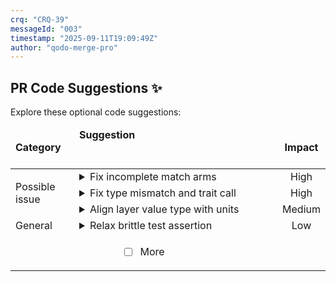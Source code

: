 ```yaml
---
crq: "CRQ-39"
messageId: "003"
timestamp: "2025-09-11T19:09:49Z"
author: "qodo-merge-pro"
---
```


## PR Code Suggestions ✨

<!-- 22a7d73 -->

Explore these optional code suggestions:

<table><thead><tr><td><strong>Category</strong></td><td align=left><strong>Suggestion&nbsp; &nbsp; &nbsp; &nbsp; &nbsp; &nbsp; &nbsp; &nbsp; &nbsp; &nbsp; &nbsp; &nbsp; &nbsp; &nbsp; &nbsp; &nbsp; &nbsp; &nbsp; &nbsp; &nbsp; &nbsp; &nbsp; &nbsp; &nbsp; &nbsp; &nbsp; &nbsp; &nbsp; &nbsp; &nbsp; &nbsp; &nbsp; &nbsp; &nbsp; &nbsp; &nbsp; &nbsp; &nbsp; &nbsp; &nbsp; &nbsp; &nbsp; &nbsp; &nbsp; &nbsp; &nbsp; &nbsp; &nbsp; &nbsp; &nbsp; &nbsp; &nbsp; &nbsp; &nbsp; &nbsp; &nbsp; &nbsp; &nbsp; &nbsp; &nbsp; &nbsp; &nbsp; &nbsp; &nbsp; &nbsp; &nbsp; </strong></td><td align=center><strong>Impact</strong></td></tr><tbody><tr><td rowspan=3>Possible issue</td>
<td>



<details><summary>Fix incomplete match arms</summary>

___

**The <code>count</code> method has incomplete match arms that don't return values. Each match <br>arm should return the appropriate count value for the variant. The <code>zos_sequence</code> <br>function also has incorrect variant construction for parameterized enums.**

[generated_lattice_code/value_type.rs [1]](https://github.com/meta-introspector/git-submodules-rs-nix/pull/18/files#diff-4534ce506bbc5e0a512da2a9f61948dc44575940029777e3be9fa6f1ce706735R1-R1)

```diff
-# [derive (Debug , PartialEq , Eq , Clone , Copy)] pub enum ValueType { Bit , ThreeValue , FiveValue , PrimeValue7 (u8) , PrimeValue11 (u8) , PrimeValue13 (u8) , PrimeValue17 (u8) , PrimeValue19 (u8) , } impl ValueType { pub fn count (& self) -> u8 { match self { ValueType :: Bit , ValueType :: ThreeValue , ValueType :: FiveValue , ValueType :: PrimeValue7 (p) , ValueType :: PrimeValue11 (p) , ValueType :: PrimeValue13 (p) , ValueType :: PrimeValue17 (p) , ValueType :: PrimeValue19 (p) , } } pub fn zos_sequence () -> Vec < ValueType > { vec ! [ValueType :: Bit , ValueType :: ThreeValue , ValueType :: FiveValue , ValueType :: PrimeValue7 , ValueType :: PrimeValue11 , ValueType :: PrimeValue13 , ValueType :: PrimeValue17 , ValueType :: PrimeValue19 ,] } }
+#[derive(Debug, PartialEq, Eq, Clone, Copy)]
+pub enum ValueType {
+    Bit,
+    ThreeValue,
+    FiveValue,
+    PrimeValue7(u8),
+    PrimeValue11(u8),
+    PrimeValue13(u8),
+    PrimeValue17(u8),
+    PrimeValue19(u8),
+}
 
+impl ValueType {
+    pub fn count(&self) -> u8 {
+        match self {
+            ValueType::Bit => 2,
+            ValueType::ThreeValue => 3,
+            ValueType::FiveValue => 5,
+            ValueType::PrimeValue7(_) => 7,
+            ValueType::PrimeValue11(_) => 11,
+            ValueType::PrimeValue13(_) => 13,
+            ValueType::PrimeValue17(_) => 17,
+            ValueType::PrimeValue19(_) => 19,
+        }
+    }
+    
+    pub fn zos_sequence() -> Vec<ValueType> {
+        vec![
+            ValueType::Bit,
+            ValueType::ThreeValue,
+            ValueType::FiveValue,
+            ValueType::PrimeValue7(0),
+            ValueType::PrimeValue11(0),
+            ValueType::PrimeValue13(0),
+            ValueType::PrimeValue17(0),
+            ValueType::PrimeValue19(0),
+        ]
+    }
+}
+
```



`[To ensure code accuracy, apply this suggestion manually]`


<details><summary>Suggestion importance[1-10]: 10</summary>

__

Why: The suggestion correctly identifies that the code in the PR is not valid Rust and will not compile due to incomplete `match` arms and incorrect enum variant construction, which are critical bugs.


</details></details></td><td align=center>High

</td></tr><tr><td>



<details><summary>Fix type mismatch and trait call</summary>

___

**The generated <code>LatticeLayer</code> uses <code>Vec<T></code> but pushes <code>Instance<T></code>, causing a type <br>mismatch. Also, <code>value_count</code> is an associated function and cannot be called as a <br>method on a value. Store <code>Vec<Instance<T>></code> and compare <code>T::value_count()</code> to the layer's <br><code>ValueType</code> count.**

[lattice_code_generator/src/lib.rs [107-134]](https://github.com/meta-introspector/git-submodules-rs-nix/pull/18/files#diff-243854d89636db85a935fa955ee16fa44ea3ca7092902bc29701c3a825b0ba0aR107-R134)

```diff
 pub fn generate_lattice_layer_struct() -> TokenStream {
     quote! {
         #[derive(Debug, Clone)]
         pub struct LatticeLayer<T: HasValueCount + std::fmt::Debug> {
             pub value_type: ValueType,
-            pub instances: Vec<T>,
+            pub instances: Vec<Instance<T>>,
         }
 
         impl<T: HasValueCount + std::fmt::Debug> LatticeLayer<T> {
             pub fn new(value_type: ValueType) -> Self {
                 Self { value_type, instances: Vec::new() }
             }
 
             pub fn add_instance(&mut self, instance: Instance<T>) {
-                assert_eq!(instance.units[0].value_count(), self.value_type.count(),
+                assert_eq!(T::value_count(), self.value_type.count(),
                            "Instance unit value count must match layer's value type");
                 self.instances.push(instance);
             }
 
             pub fn describe(&self) {
                 println!("\n--- Lattice Layer: {:?} (k={}) ---", self.value_type, self.value_type.count());
                 for instance in &self.instances {
                     instance.describe();
                 }
             }
         }
     }
 }
```



`[To ensure code accuracy, apply this suggestion manually]`


<details><summary>Suggestion importance[1-10]: 9</summary>

__

Why: The suggestion correctly identifies two compilation errors in the generated code: a type mismatch in `LatticeLayer` and an incorrect call to an associated function, both of which would cause the generated code to fail.


</details></details></td><td align=center>High

</td></tr><tr><td>



<details><summary>Align layer value type with units</summary>

___

**These layers use <code>ValueType::ThreeValue</code> but store <code>bool</code> instances, causing a <br>runtime panic from the layer consistency assertion. Align the value type with <br>the stored unit by using <code>ValueType::Bit</code> until a proper 3-value unit is <br>implemented.**

[src/lib.rs [27-29]](https://github.com/meta-introspector/git-submodules-rs-nix/pull/18/files#diff-b1a35a68f14e696205874893c07fd24fdb88882b47c23cc0e0c80a30c7d53759R27-R29)

```diff
-let mut crq_documentation_layer = LatticeLayer::<bool>::new(ValueType::ThreeValue);
-let mut meme_documentation_layer = LatticeLayer::<bool>::new(ValueType::ThreeValue);
-let mut general_documentation_layer = LatticeLayer::<bool>::new(ValueType::ThreeValue);
+let mut crq_documentation_layer = LatticeLayer::<bool>::new(ValueType::Bit);
+let mut meme_documentation_layer = LatticeLayer::<bool>::new(ValueType::Bit);
+let mut general_documentation_layer = LatticeLayer::<bool>::new(ValueType::Bit);
```



`[To ensure code accuracy, apply this suggestion manually]`


<details><summary>Suggestion importance[1-10]: 8</summary>

__

Why: The suggestion correctly identifies a type mismatch between the `LatticeLayer`'s `ValueType` and the `Instance` units it stores, which would lead to a runtime panic due to an assertion failure.


</details></details></td><td align=center>Medium

</td></tr><tr><td rowspan=1>General</td>
<td>



<details><summary>Relax brittle test assertion</summary>

___

**This test is brittle and may fail due to formatting and integer suffix <br>differences in <code>quote!</code> output. Relax the assertion to accept both <code>7</code> and <code>7u8</code> by <br>checking a common prefix. This avoids false negatives while still validating the <br>variant construction.**

[lattice_code_generator/src/lib.rs [286-295]](https://github.com/meta-introspector/git-submodules-rs-nix/pull/18/files#diff-243854d89636db85a935fa955ee16fa44ea3ca7092902bc29701c3a825b0ba0aR286-R295)

```diff
 #[test]
 fn test_generate_value_type_enum_with_prime_value() {
     let primes = vec![2, 7];
     let generated_code = generate_value_type_enum(&primes).to_string();
     println!("Generated Code (Prime Value):\n{}", generated_code);
     assert!(generated_code.contains("pub enum ValueType {"));
-    assert!(generated_code.contains("Bit ,"));
-    assert!(generated_code.contains("P7(u8),"));
+    assert!(generated_code.contains("Bit"));
+    assert!(generated_code.contains("P7"));
     assert!(generated_code.contains("ValueType::P7(val) => *val"));
-    assert!(generated_code.contains("ValueType::P7(7u8)")); // Changed from ValueType::P7(7) to ValueType::P7(7u8)
+    assert!(generated_code.contains("ValueType::P7(7")); // Accepts both "7" and "7u8"
 }
```



`[To ensure code accuracy, apply this suggestion manually]`


<details><summary>Suggestion importance[1-10]: 4</summary>

__

Why: The suggestion correctly points out that the test is brittle and could fail due to minor formatting changes from the `quote!` macro, improving test robustness without losing validation effectiveness.


</details></details></td><td align=center>Low

</td></tr>
<tr><td align="center" colspan="2">

- [ ] More <!-- /improve --more_suggestions=true -->

</td><td></td></tr></tbody></table>
